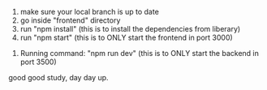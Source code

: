 <!-- Frontend Initial Setup -->
1. make sure your local branch is up to date
2. go inside "frontend" directory
3. run "npm install" (this is to install the dependencies from liberary)
4. run "npm start" (this is to ONLY start the frontend in port 3000)

<!-- Backend -->

1. Running command: "npm run dev"  (this is to ONLY start the backend in port 3500)

good good study, day day up.